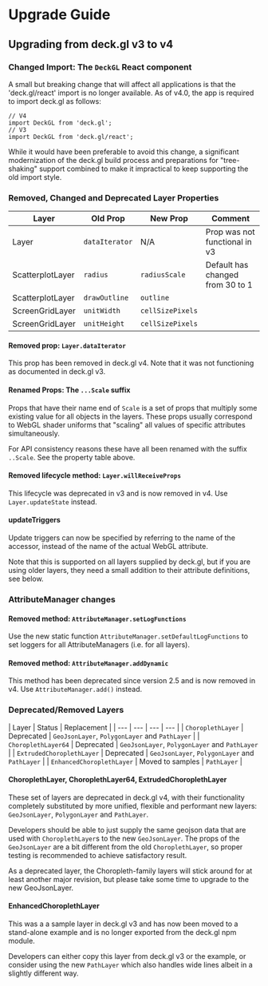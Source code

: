 # Upgrade Guide

## Upgrading from deck.gl v3 to v4

### Changed Import: The `DeckGL` React component

A small but breaking change that will affect all applications is that the
'deck.gl/react' import is no longer available. As of v4.0, the app is required
to import deck.gl as follows:
```
// V4
import DeckGL from 'deck.gl';
// V3
import DeckGL from 'deck.gl/react';
```
While it would have been preferable to avoid this change, a significant
modernization of the deck.gl build process and preparations for "tree-shaking"
support combined to make it impractical to keep supporting the old import style.

### Removed, Changed and Deprecated Layer Properties

| Layer            | Old Prop       | New Prop         | Comment |
| ---              | ---            | ---              | ---     |
| Layer            | `dataIterator` | N/A              | Prop was not functional in v3    |
| ScatterplotLayer | `radius`       | `radiusScale`    | Default has changed from 30 to 1 |
| ScatterplotLayer | `drawOutline`  | `outline`        | |
| ScreenGridLayer  | `unitWidth`    | `cellSizePixels` | |
| ScreenGridLayer  | `unitHeight`   | `cellSizePixels` | | |

#### Removed prop: `Layer.dataIterator`

This prop has been removed in deck.gl v4. Note that it was not functioning
as documented in deck.gl v3.

#### Renamed Props: The `...Scale` suffix

Props that have their name end of `Scale` is a set of props that
multiply some existing value for all objects in the layers.
These props usually correspond to WebGL shader uniforms that "scaling" all
values of specific attributes simultaneously.

For API consistency reasons these have all been renamed with the suffix `..Scale`.
See the property table above.

#### Removed lifecycle method: `Layer.willReceiveProps`

This lifecycle was deprecated in v3 and is now removed in v4.
Use `Layer.updateState` instead.

#### updateTriggers

Update triggers can now be specified by referring to the name of the accessor,
instead of the name of the actual WebGL attribute.

Note that this is supported on all layers supplied by deck.gl, but if you
are using older layers, they need a small addition to their attribute
definitions, see below.


### AttributeManager changes

#### Removed method: `AttributeManager.setLogFunctions`

Use the new static function `AttributeManager.setDefaultLogFunctions` to set
loggers for all AttributeManagers (i.e. for all layers).

#### Removed method: `AttributeManager.addDynamic`

This method has been deprecated since version 2.5 and is now removed in v4.
Use `AttributeManager.add()` instead.


### Deprecated/Removed Layers

| Layer            | Status       | Replacement         |
| ---              | ---            | ---              | ---     |
| `ChoroplethLayer`  | Deprecated | `GeoJsonLayer`, `PolygonLayer` and `PathLayer`    |
| `ChoroplethLayer64` | Deprecated | `GeoJsonLayer`, `PolygonLayer` and `PathLayer`    |
| `ExtrudedChoroplethLayer` | Deprecated | `GeoJsonLayer`, `PolygonLayer` and `PathLayer`    |
| `EnhancedChoroplethLayer`  | Moved to samples  | `PathLayer`    |

#### ChoroplethLayer, ChoroplethLayer64, ExtrudedChoroplethLayer

These set of layers are deprecated in deck.gl v4, with their functionality
completely substituted by more unified, flexible and performant new layers:
 `GeoJsonLayer`, `PolygonLayer` and `PathLayer`.

Developers should be able to just supply the same geojson data that are used with
`ChoroplethLayer`s to the new `GeoJsonLayer`. The props of the `GeoJsonLayer` are
a bit different from the old `ChoroplethLayer`, so proper testing is recommended
to achieve satisfactory result.

As a deprecated layer, the Choropleth-family layers will stick around for
at least another major revision, but please take some time to upgrade to the new
GeoJsonLayer.

#### EnhancedChoroplethLayer

This was a a sample layer in deck.gl v3 and has now been moved to a
stand-alone example and is no longer exported from the deck.gl npm module.

Developers can either copy this layer from deck.gl v3 or the example,
or consider using the new `PathLayer` which also handles wide lines albeit in a
slightly different way.
